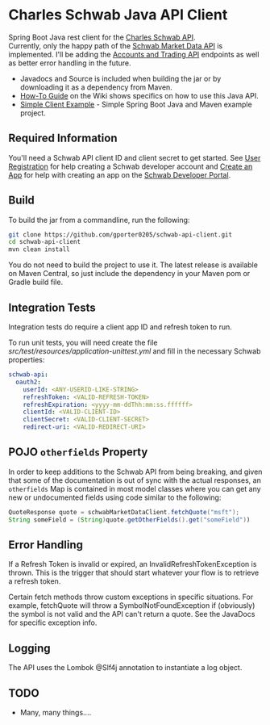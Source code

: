 # Charles Schwab Java API Client

Spring Boot Java rest client for the [Charles Schwab API](https://developer.schwab.com/).  
Currently, only the happy path of the [Schwab Market Data API](https://developer.schwab.com/products/trader-api--individual/details/specifications/Market%20Data%20Production) is implemented.  I'll be adding
the [Accounts and Trading API](https://developer.schwab.com/products/trader-api--individual/details/specifications/Retail%20Trader%20API%20Production) endpoints as well as better error handling in the future.

* Javadocs and Source is included when building the jar or by downloading it as a dependency from Maven.
* [How-To Guide](https://github.com/gporter0205/schwab-api-client/wiki/home) on the Wiki shows specifics on how to use this Java API.
* [Simple Client Example](https://github.com/gporter0205/schwab-client-example) - Simple Spring Boot Java and Maven example project.

## Required Information

You'll need a Schwab API client ID and client secret to get started. See [User Registration](https://developer.schwab.com/user-guides/get-started/user-registration) for help creating a Schwab developer account and [Create an App](https://developer.schwab.com/user-guides/apis-and-apps/create-an-app) for help with creating an app on the [Schwab Developer Portal](https://developer.schwab.com/).

## Build

To build the jar from a commandline, run the following:

```bash
git clone https://github.com/gporter0205/schwab-api-client.git
cd schwab-api-client
mvn clean install
```
You do not need to build the project to use it. The latest release is available on Maven Central,
so just include the dependency in your Maven pom or Gradle build file. 

## Integration Tests
Integration tests do require a client app ID and refresh token to run.

To run unit tests, you will need create the file *src/test/resources/application-unittest.yml* 
and fill in the necessary Schwab properties:

```yml
schwab-api:
  oauth2:
    userId: <ANY-USERID-LIKE-STRING>
    refreshToken: <VALID-REFRESH-TOKEN>
    refreshExpiration: <yyyy-mm-ddThh:mm:ss.ffffff>
    clientId: <VALID-CLIENT-ID>
    clientSecret: <VALID-CLIENT-SECRET>
    redirect-uri: <VALID-REDIRECT-URI>
```

## POJO `otherfields` Property
In order to keep additions to the Schwab API from being breaking, and given that some of the documentation is out of sync with the actual responses, 
an `otherfields` Map is contained in most model classes where you can get any new or undocumented fields using code similar
to the following:

```java
QuoteResponse quote = schwabMarketDataClient.fetchQuote("msft");
String someField = (String)quote.getOtherFields().get("someField"))
```

## Error Handling

If a Refresh Token is invalid or expired, an InvalidRefreshTokenException is thrown.  This is the trigger that should
start whatever your flow is to retrieve a refresh token.

Certain fetch methods throw custom exceptions in specific situations.  For example, fetchQuote will throw a
SymbolNotFoundException if (obviously) the symbol is not valid and the API can't return a quote.  See the JavaDocs for
specific exception info.
 
## Logging
The API uses the Lombok @Slf4j annotation to instantiate a log object.

## TODO
* Many, many things....
